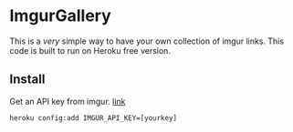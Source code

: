 # ImgurGallery #
This is a *very* simple way to have your own collection of imgur links. This code is built to run on Heroku free version.

## Install ##
Get an API key from imgur. [link](https://imgur.com/register/api_anon)

`heroku config:add IMGUR_API_KEY=[yourkey]`

